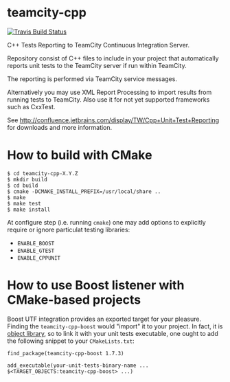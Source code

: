 teamcity-cpp
============

[![Travis Build Status](https://travis-ci.org/JetBrains/teamcity-cpp.svg?branch=master)](https://travis-ci.org/JetBrains/teamcity-cpp)

C++ Tests Reporting to TeamCity Continuous Integration Server.

Repository consist of C++ files to include in your project that automatically reports unit tests to the TeamCity server if run within TeamCity.

The reporting is performed via TeamCity service messages.

Alternatively you may use XML Report Processing to import results from running tests to TeamCity.
Also use it for not yet supported frameworks such as CxxTest.

See http://confluence.jetbrains.com/display/TW/Cpp+Unit+Test+Reporting for downloads and more information.


How to build with CMake
=======================

    $ cd teamcity-cpp-X.Y.Z
    $ mkdir build
    $ cd build
    $ cmake -DCMAKE_INSTALL_PREFIX=/usr/local/share ..
    $ make
    $ make test
    $ make install

At configure step (i.e. running `cmake`) one may add options to explicitly require or ignore particulat testing libraries:
* `ENABLE_BOOST`
* `ENABLE_GTEST`
* `ENABLE_CPPUNIT`


How to use Boost listener with CMake-based projects
===================================================

Boost UTF integration provides an exported target for your pleasure. Finding the `teamcity-cpp-boost` would "import" it
to your project. In fact, it is [object library](https://cmake.org/cmake/help/latest/command/add_library.html#object-libraries),
so to link it with your unit tests executable, one ought to add the following snippet to your `CMakeLists.txt`:

    find_package(teamcity-cpp-boost 1.7.3)

    add_executable(your-unit-tests-binary-name ... $<TARGET_OBJECTS:teamcity-cpp-boost> ...)

